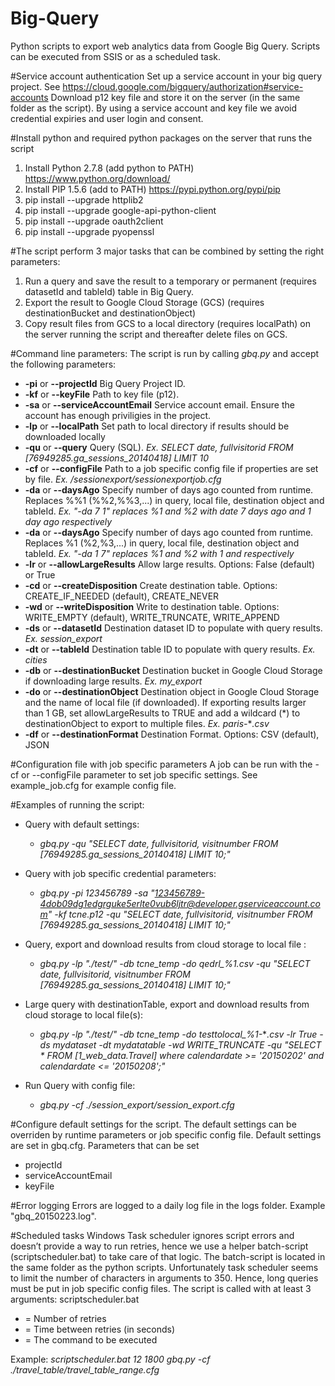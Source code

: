 # Big-Query
Python scripts to export web analytics data from Google Big Query. Scripts can be executed from SSIS or as a scheduled task.

#Service account authentication
Set up a service account in your big query project. See https://cloud.google.com/bigquery/authorization#service-accounts
Download p12 key file and store it on the server (in the same folder as the script). By using a service account and key file we avoid credential expiries and user login and consent.

#Install python and required python packages on the server that runs the script
1.	Install Python 2.7.8 (add python to PATH) https://www.python.org/download/
2.	Install PIP 1.5.6 (add to PATH) https://pypi.python.org/pypi/pip
3.	pip install --upgrade httplib2
4.	pip install --upgrade google-api-python-client
5.  pip install --upgrade oauth2client
6.  pip install --upgrade pyopenssl

#The script perform 3 major tasks that can be combined by setting the right parameters:
1. Run a query and save the result to a temporary or permanent (requires datasetId and tableId) table in Big Query.
2. Export the result to Google Cloud Storage (GCS) (requires destinationBucket and destinationObject)
3. Copy result files from GCS to a local directory (requires localPath) on the server running the script and thereafter delete files on GCS.

#Command line parameters:
The script is run by calling *gbq.py* and accept the following parameters:
- **-pi** or **--projectId** Big Query Project ID.
- **-kf** or **--keyFile** Path to key file (p12).
- **-sa** or **--serviceAccountEmail** Service account email. Ensure the account has enough priviligies in the project.
- **-lp** or **--localPath** Set path to local directory if results should be downloaded locally
- **-qu** or **--query** Query (SQL). *Ex. SELECT date, fullvisitorid FROM [76949285.ga_sessions_20140418] LIMIT 10*
- **-cf** or **--configFile** Path to a job specific config file if properties are set by file. *Ex. /sessionexport/sessionexportjob.cfg*
- **-da** or **--daysAgo** Specify number of days ago counted from runtime. Replaces %%1 (%%2,%%3,...) in query, local file, destination object and tableId. *Ex. "-da 7 1" replaces %1 and %2 with date 7 days ago and 1 day ago respectively*
- **-da** or **--daysAgo** Specify number of days ago counted from runtime. Replaces %1 (%2,%3,...) in query, local file, destination object and tableId. *Ex. "-da 1 7" replaces %1 and %2 with 1 and respectively*
- **-lr** or **--allowLargeResults** Allow large results. Options: False (default) or True
- **-cd** or **--createDisposition** Create destination table. Options: CREATE_IF_NEEDED (default), CREATE_NEVER
- **-wd** or **--writeDisposition** Write to destination table. Options: WRITE_EMPTY (default), WRITE_TRUNCATE, WRITE_APPEND
- **-ds** or **--datasetId** Destination dataset ID to populate with query results. *Ex. session_export*
- **-dt** or **--tableId** Destination table ID to populate with query results. *Ex. cities*
- **-db** or **--destinationBucket** Destination bucket in Google Cloud Storage if downloading large results. *Ex. my_export*
- **-do** or **--destinationObject** Destination object in Google Cloud Storage and the name of local file (if downloaded). If exporting results larger than 1 GB, set allowLargeResults to TRUE and add a wildcard (\*) to destinationObject to export to multiple files. *Ex. paris-*\**.csv*
- **-df** or **--destinationFormat** Destination Format. Options: CSV (default), JSON

#Configuration file with job specific parameters
A job can be run with the -cf or --configFile parameter to set job specific settings. See example_job.cfg for example config file.

#Examples of running the script:
- Query with default settings: 
  - *gbq.py -qu "SELECT date, fullvisitorid, visitnumber FROM [76949285.ga_sessions_20140418] LIMIT 10;"*

- Query with job specific credential parameters: 
  - *gbq.py -pi 123456789 -sa "123456789-4dob09dg1edgrguke5erlte0vub6ljtr@developer.gserviceaccount.com" -kf tcne.p12 -qu "SELECT date, fullvisitorid, visitnumber FROM [76949285.ga_sessions_20140418] LIMIT 10;"*

- Query, export and download results from cloud storage to local file : 
  - *gbq.py -lp "./test/" -db tcne_temp -do qedrl_%1.csv -qu "SELECT date, fullvisitorid, visitnumber FROM [76949285.ga_sessions_20140418] LIMIT 10;"*

- Large query with destinationTable, export and download results from cloud storage to local file(s): 
  - *gbq.py -lp "./test/"  -db tcne_temp -do testtolocal_%1-*\**.csv -lr True -ds mydataset -dt mydatatable -wd WRITE_TRUNCATE -qu "SELECT * FROM [1_web_data.Travel] where calendardate >= '20150202' and calendardate <= '20150208';"*

- Run Query with config file: 
  - *gbq.py -cf ./session_export/session_export.cfg*

#Configure default settings for the script.
The default settings can be overriden by runtime parameters or job specific config file. Default settings are set in gbq.cfg. Parameters that can be set
- projectId
- serviceAccountEmail
- keyFile

#Error logging
Errors are logged to a daily log file in the logs folder. Example "gbq_20150223.log".

#Scheduled tasks
Windows Task scheduler ignores script errors and doesn’t provide a way to run retries, hence we use a helper batch-script (scriptscheduler.bat) to take care of that logic. The batch-script is located in the same folder as the python scripts.  Unfortunately task scheduler seems to limit the number of characters in arguments to 350. Hence, long queries must be put in job specific config files. 
The script is called with at least 3 arguments: scriptscheduler.bat <retries> <sleep> <command>
- <retries> = Number of retries
- <sleep> = Time between retries (in seconds)
- <command> = The command to be executed

Example: *scriptscheduler.bat 12 1800 gbq.py -cf ./travel_table/travel_table_range.cfg*

